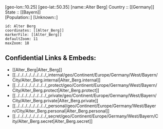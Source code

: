 ﻿---
location: [50.35,10.25] 
mapzoom: [7,12] 
mapmarker: city 
type: City
tags:
- geo/City


SpocWebEntityId: 28781
isDeleted: false
confidential: public

---
[geo-lon::10.25] 
[geo-lat::50.35] 
[name::Alter Berg] 
Country :: [[Germany]]  
State :: [[Bayern]]  
[Population::] 
[Unknown::] 


```leaflet
id: Alter Berg
coordinates: [[Alter_Berg]] 
markerFile: [[Alter_Berg]] 
defaultZoom: 11 
maxZoom: 18
```


## Confidential Links & Embeds: 
- [[Alter_Berg|Alter_Berg]]  
- [[../../../../../../../../_internal/geo/Continent/Europe/Germany/West/Bayern/City/Alter_Berg.internal|Alter_Berg.internal]] 
- [[../../../../../../../../_protect/geo/Continent/Europe/Germany/West/Bayern/City/Alter_Berg.protect|Alter_Berg.protect]] 
- [[../../../../../../../../_private/geo/Continent/Europe/Germany/West/Bayern/City/Alter_Berg.private|Alter_Berg.private]] 
- [[../../../../../../../../_personal/geo/Continent/Europe/Germany/West/Bayern/City/Alter_Berg.personal|Alter_Berg.personal]] 
- [[../../../../../../../../_secret/geo/Continent/Europe/Germany/West/Bayern/City/Alter_Berg.secret|Alter_Berg.secret]] 

